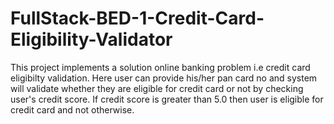 # FullStack-BED-1-Credit-Card-Eligibility-Validator

This project implements a solution online banking problem i.e credit card eligibilty validation.
Here user can provide his/her pan card no and system will validate whether they are eligible for credit card or not by checking user's credit score.
If credit score is greater than 5.0 then user is eligible for credit card and not otherwise.
